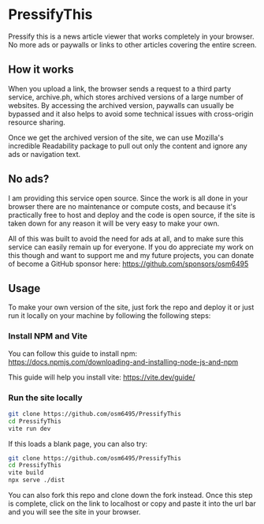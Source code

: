 # PressifyThis

Pressify this is a news article viewer that works completely in your browser. No
more ads or paywalls or links to other articles covering the entire screen.

## How it works

When you upload a link, the browser sends a request to a third party service,
archive.ph, which stores archived versions of a large number of websites. By
accessing the archived version, paywalls can usually be bypassed and it also
helps to avoid some technical issues with cross-origin resource sharing.

Once we get the archived version of the site, we can use Mozilla's incredible
Readability package to pull out only the content and ignore any ads or
navigation text.

## No ads?

I am providing this service open source. Since the work is all done in your
browser there are no maintenance or compute costs, and because it's practically
free to host and deploy and the code is open source, if the site is taken down
for any reason it will be very easy to make your own.

All of this was built to avoid the need for ads at all, and to make sure this
service can easily remain up for everyone. If you do appreciate my work on this
though and want to support me and my future projects, you can donate of become a
GitHub sponsor here: https://github.com/sponsors/osm6495

## Usage

To make your own version of the site, just fork the repo and deploy it or just
run it locally on your machine by following the following steps:

### Install NPM and Vite

You can follow this guide to install npm:
https://docs.npmjs.com/downloading-and-installing-node-js-and-npm

This guide will help you install vite: https://vite.dev/guide/

### Run the site locally

```bash
git clone https://github.com/osm6495/PressifyThis
cd PressifyThis
vite run dev
```

If this loads a blank page, you can also try:

```bash
git clone https://github.com/osm6495/PressifyThis
cd PressifyThis
vite build
npx serve ./dist
```

You can also fork this repo and clone down the fork instead. Once this step is
complete, click on the link to localhost or copy and paste it into the url bar
and you will see the site in your browser.
